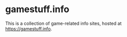 # gamestuff.info

This is a collection of game-related info sites, hosted at
https://gamestuff.info.
